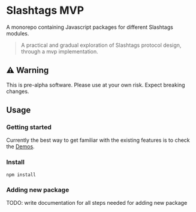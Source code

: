 # Slashtags MVP

A monorepo containing Javascript packages for different Slashtags modules.

> A practical and gradual exploration of Slashtags protocol design, through a mvp implementation.

## ⚠️ Warning

This is pre-alpha software. Please use at your own risk. Expect breaking changes.

## Usage

### Getting started

Currently the best way to get familiar with the existing features is to check the [Demos](./demo/README.md).

### Install

```
npm install
```

### Adding new package

TODO: write documentation for all steps needed for adding new package
